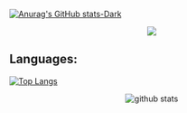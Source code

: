 [![Anurag's GitHub stats-Dark](https://github-readme-stats.vercel.app/api?username=Christian-420&show_icons=true&theme=dark#gh-dark-mode-only)](https://github.com/Christian-420/github-readme-stats#gh-dark-mode-only)


<p align="center"> 
<img src="https://streak-stats.demolab.com?user=Christian-420&locale=fr&ring=FF918D&fire=34FF4E"/>
    <br>
</p>


<!-- Language and tools badge-->
## Languages:

[![Top Langs](https://github-readme-stats.vercel.app/api/top-langs/?username=Christian-420&layout=compact)](https://github.com/Christian-420/github-readme-stats)


<!-- Github Stats -->
<p align="center">
<img align="center" src="https://github-readme-stats.vercel.app/api?username=Christian-420&show_icons=true&include_all_commits=true&theme=cobalt" alt="github stats">
</p>
